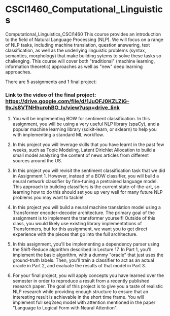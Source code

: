 # CSCI1460_Computational_Linguistics

Computational_Linguistics_CSCI1460
This course provides an introduction to the field of Natural Language Processing (NLP). We will focus on a range of NLP tasks, including machine translation, question answering, text classification, as well as the underlying linguistic problems (syntax, semantics, morphology) that make building sytems to solve these tasks so challenging. This course will cover both "traditional" (machine learning, information theoretic) approaches as well as "new" deep learning approaches.

There are 5 assignments and 1 final project:

### Link to the video of the final project: https://drive.google.com/file/d/1JuOFJ0KZLZiG-9xJs8VTNHhurohBO_lv/view?usp=drive_link

1. You will be implementing BOW for sentiment classification. In this assignment, you will be using a very useful NLP library (spaCy), and a popular machine learning library (scikit-learn, or sklearn) to help you with implementing a standard ML workflow.

2. In this project you will leverage skills that you have learnt in the past few weeks, such as Topic Modeling, Latent Dirichlet Allocation to build a small model analyzing the content of news articles from different sources around the US.

3. In this project you will revisit the sentiment classification task that we did in Assignment 1. However, instead of a BOW classifier, you will build a neural network classifier by fine-tuning a pretrained language model. This approach to building classifiers is the current state-of-the-art, so learning how to do this should set you up very well for many future NLP problems you may want to tackle!

4. In this project you will build a neural machine translation model using a Transformer encoder-decoder architecture. The primary goal of the assignment is to implement the transformer yourself! Outside of this class, you would likely use existing library implementations of Transformers, but for this assignment, we want you to get direct experience with the pieces that go into the full architecture.

5. In this assignment, you'll be implementing a dependency parser using the Shift-Reduce algorithm described in Lecture 17. In Part 1, you'll implement the basic algorithm, with a dummy "oracle" that just uses the ground-truth labels. Then, you'll train a classifier to act as an actual oracle in Part 2, and evaluate the results of that model in Part 3.

6. For your final project, you will apply concepts you have learned over the semester in order to reproduce a result from a recently published research paper. The goal of this project is to give you a taste of realistic NLP research while providing enough structure to ensure that an interesting result is achievable in the short time frame. You will implement full seq2seq model with attention mentioned in the paper "Language to Logical Form with Neural Attention".
